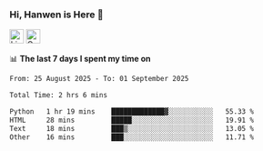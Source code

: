 ### Hi, Hanwen is Here 👋
<p>
	<a href="https://www.linkedin.com/in/liu-hanwen/"><img src="https://img.shields.io/badge/@hanwen-0A66C2?style=flat&logo=LinkedIn&logoColor=white" alt="Linkedin"  height="25px"/></a> 
	<a href="https://scholar.google.com/citations?user=HDF0su0AAAAJ"><img src="https://img.shields.io/badge/scholar-4385FE.svg?&style=plastic&logo=google-scholar&logoColor=white" alt="Google Scholar" height="25px"> </a>
</p>

📊 **The last 7 days I spent my time on** 
<!--START_SECTION:waka-->

```txt
From: 25 August 2025 - To: 01 September 2025

Total Time: 2 hrs 6 mins

Python   1 hr 19 mins    █████████████▓░░░░░░░░░░░   55.33 %
HTML     28 mins         █████░░░░░░░░░░░░░░░░░░░░   19.91 %
Text     18 mins         ███▒░░░░░░░░░░░░░░░░░░░░░   13.05 %
Other    16 mins         ███░░░░░░░░░░░░░░░░░░░░░░   11.71 %
```

<!--END_SECTION:waka-->


<!--
**david990917/david990917** is a ✨ _special_ ✨ repository because its `README.md` (this file) appears on your GitHub profile.

Here are some ideas to get you started:

- 🔭 I’m currently working on ...
- 🌱 I’m currently learning ...
- 👯 I’m looking to collaborate on ...
- 🤔 I’m looking for help with ...
- 💬 Ask me about ...
- 📫 How to reach me: ...
- 😄 Pronouns: ...
- ⚡ Fun fact: ...
-->
